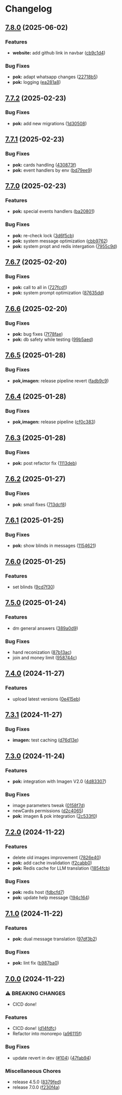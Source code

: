 # Changelog

## [7.8.0](https://github.com/doper1/POK/compare/POK@v7.7.2...POK@v7.8.0) (2025-06-02)


### Features

* **website:** add github link in navbar ([cb9c1d4](https://github.com/doper1/POK/commit/cb9c1d4cf18b15c5e3ed98a5970ce73f1a8299cc))


### Bug Fixes

* **pok:** adapt whatsapp changes ([22718b5](https://github.com/doper1/POK/commit/22718b589782ff07f8ba719fe38eff7346cbb49d))
* **pok:** logging ([ea281a8](https://github.com/doper1/POK/commit/ea281a8045dd9c92c917efd128551b90e52994c6))

## [7.7.2](https://github.com/doper1/POK/compare/POK@v7.7.1...POK@v7.7.2) (2025-02-23)


### Bug Fixes

* **pok:** add new migrations ([1d30508](https://github.com/doper1/POK/commit/1d305081ea5f7669d395fa7d6a158de805c25f74))

## [7.7.1](https://github.com/doper1/POK/compare/POK@v7.7.0...POK@v7.7.1) (2025-02-23)


### Bug Fixes

* **pok:** cards handling ([430873f](https://github.com/doper1/POK/commit/430873fe2c55cd227f7e315d113c7962cbe1a647))
* **pok:** event handlers by env ([bd79ee9](https://github.com/doper1/POK/commit/bd79ee9a2dc038b185d54a228eee58e1ab63f3f4))

## [7.7.0](https://github.com/doper1/POK/compare/POK@v7.6.7...POK@v7.7.0) (2025-02-23)


### Features

* **pok:** special events handlers ([ba20801](https://github.com/doper1/POK/commit/ba20801ef54b9dd9cd892c658fad221a045dfe09))


### Bug Fixes

* **pok:** re-check lock ([3d6f5cb](https://github.com/doper1/POK/commit/3d6f5cbc3aa56518c8e6ab194bed1ac9a56d080f))
* **pok:** system message optimization ([cbb9762](https://github.com/doper1/POK/commit/cbb9762f8ab230545c412f303b30da9be3afd290))
* **pok:** system propt and redis intergation ([7955c9d](https://github.com/doper1/POK/commit/7955c9dbcdbddecb4e059b29211e2a3dce452fcb))

## [7.6.7](https://github.com/doper1/POK/compare/POK@v7.6.6...POK@v7.6.7) (2025-02-20)


### Bug Fixes

* **pok:** call to all in ([727fcd1](https://github.com/doper1/POK/commit/727fcd138293da547ad376ceefbe633c2420c415))
* **pok:** system prompt optimization ([87635dd](https://github.com/doper1/POK/commit/87635ddd20619d5ce9c799b9eb2df3993c37f1a3))

## [7.6.6](https://github.com/doper1/POK/compare/POK@v7.6.5...POK@v7.6.6) (2025-02-20)


### Bug Fixes

* **pok:** bug fixes ([7f78fae](https://github.com/doper1/POK/commit/7f78faecff45edf21a6e9fbb6b7b5f30f793387f))
* **pok:** db safety while testing ([99b5aed](https://github.com/doper1/POK/commit/99b5aed82b974eb6522a6ceed1f67a9a81a19324))

## [7.6.5](https://github.com/doper1/POK/compare/POK@v7.6.4...POK@v7.6.5) (2025-01-28)


### Bug Fixes

* **pok,imagen:** release pipeline revert ([fadb9c9](https://github.com/doper1/POK/commit/fadb9c92a7fc6ee5563db477eeb31cbc16baecc1))

## [7.6.4](https://github.com/doper1/POK/compare/POK@v7.6.3...POK@v7.6.4) (2025-01-28)


### Bug Fixes

* **pok,imagen:** release pipeline ([cf0c383](https://github.com/doper1/POK/commit/cf0c3833c2d072997adb3373c38120c5764eb943))

## [7.6.3](https://github.com/doper1/POK/compare/POK@v7.6.2...POK@v7.6.3) (2025-01-28)


### Bug Fixes

* **pok:** post refactor fix ([1113deb](https://github.com/doper1/POK/commit/1113debd3a6eade6b1e89d5beb2fb7b9a2813c7b))

## [7.6.2](https://github.com/doper1/POK/compare/POK@v7.6.1...POK@v7.6.2) (2025-01-27)


### Bug Fixes

* **pok:** small fixes ([713dcf8](https://github.com/doper1/POK/commit/713dcf86899d39685ba8b8f3905e0d55b6697b24))

## [7.6.1](https://github.com/doper1/POK/compare/POK@v7.6.0...POK@v7.6.1) (2025-01-25)


### Bug Fixes

* **pok:** show blinds in messages ([1154621](https://github.com/doper1/POK/commit/11546219b5344fb5bc1fe16c06ce12039def0f99))

## [7.6.0](https://github.com/doper1/POK/compare/POK@v7.5.0...POK@v7.6.0) (2025-01-25)


### Features

* set blinds ([9cd7f30](https://github.com/doper1/POK/commit/9cd7f30667d2d3965ecdd9a08887a0828d8bd683))

## [7.5.0](https://github.com/doper1/POK/compare/POK@v7.4.0...POK@v7.5.0) (2025-01-24)


### Features

* dm general answers ([389a0d9](https://github.com/doper1/POK/commit/389a0d95ac0f6b7dc977b0cb4958a849e3662ace))


### Bug Fixes

* hand reconization ([87b13ac](https://github.com/doper1/POK/commit/87b13ac1a91aade34b0f29173299a1cca840f3cb))
* join and money limit ([958744c](https://github.com/doper1/POK/commit/958744cb8b240daac5046693976423b207edea20))

## [7.4.0](https://github.com/doper1/POK/compare/POK@v7.3.1...POK@v7.4.0) (2024-11-27)


### Features

* upload latest versions ([0e415eb](https://github.com/doper1/POK/commit/0e415ebc5a6b7624d13c7d8570f507e531801ac6))

## [7.3.1](https://github.com/doper1/POK/compare/POK@v7.3.0...POK@v7.3.1) (2024-11-27)


### Bug Fixes

* **imagen:** test caching ([d76d13e](https://github.com/doper1/POK/commit/d76d13e8f703174a02ecf5345a0daa0968d17546))

## [7.3.0](https://github.com/doper1/POK/compare/POK@v7.2.0...POK@v7.3.0) (2024-11-24)


### Features

* **pok:** integration with Imagen V2.0 ([4d83307](https://github.com/doper1/POK/commit/4d833073bbdd6f001fa1914d0df9839c245f550d))


### Bug Fixes

* image parameters tweak ([0158f7d](https://github.com/doper1/POK/commit/0158f7dacc4a1da4303dbb08c62e56f4085d967c))
* newCards permissions ([d2c4065](https://github.com/doper1/POK/commit/d2c406519ac17bb1421a057422efced41663e108))
* **pok:** imagen & pok integration ([2c533f0](https://github.com/doper1/POK/commit/2c533f01ffc1dd8b7d80ab2088581f2917263cbe))

## [7.2.0](https://github.com/doper1/POK/compare/POK@v7.1.0...POK@v7.2.0) (2024-11-22)


### Features

* delete old images improvement ([7826e40](https://github.com/doper1/POK/commit/7826e40bb5388238b456580fb64c77e9cc21a5e5))
* **pok:** add cache invalidation ([f2cabb0](https://github.com/doper1/POK/commit/f2cabb0a09aaa88b82c3f8ba95c7b09472f9a68e))
* **pok:** Redis cache for LLM translation ([1854fcb](https://github.com/doper1/POK/commit/1854fcb67bc62ab4e2185645eb1dd82cecbc73bb))


### Bug Fixes

* **pok:** redis host ([fdbcfd7](https://github.com/doper1/POK/commit/fdbcfd794a4683e398d20c8cef4cda8dea1cca45))
* **pok:** update help message ([194c164](https://github.com/doper1/POK/commit/194c1644bf9a90dae30596a14b0d8e650a7fe700))

## [7.1.0](https://github.com/doper1/POK/compare/POK@v7.0.0...POK@v7.1.0) (2024-11-22)


### Features

* **pok:** dual message translation ([97df3b2](https://github.com/doper1/POK/commit/97df3b20633e11e76829ec1ba115e1f773ba87b8))


### Bug Fixes

* **pok:** lint fix ([b987ba0](https://github.com/doper1/POK/commit/b987ba013a9da749fc6be1b0e071c6fb4ebec35b))

## [7.0.0](https://github.com/doper1/POK/compare/POK-v6.3.1...POK@v7.0.0) (2024-11-22)


### ⚠ BREAKING CHANGES

* CICD done!

### Features

* CICD done! ([d14fdfc](https://github.com/doper1/POK/commit/d14fdfc85bcb769e77032392773eda073b1a90be))
* Refactor into monorepo ([a96115f](https://github.com/doper1/POK/commit/a96115ff24e264c9167908dc52b0540a42c9174f))


### Bug Fixes

* update revert in dev ([#104](https://github.com/doper1/POK/issues/104)) ([47fab94](https://github.com/doper1/POK/commit/47fab94fcd907edb5c3a9f4860e2d7f9bf09c6e9))


### Miscellaneous Chores

* release 4.5.0 ([8379fed](https://github.com/doper1/POK/commit/8379fedbb5bf988d6177ccd60bf0f1edf22766ea))
* release 7.0.0 ([f230f4a](https://github.com/doper1/POK/commit/f230f4af6331f3970bbd2d9e7893ff1883747edd))
